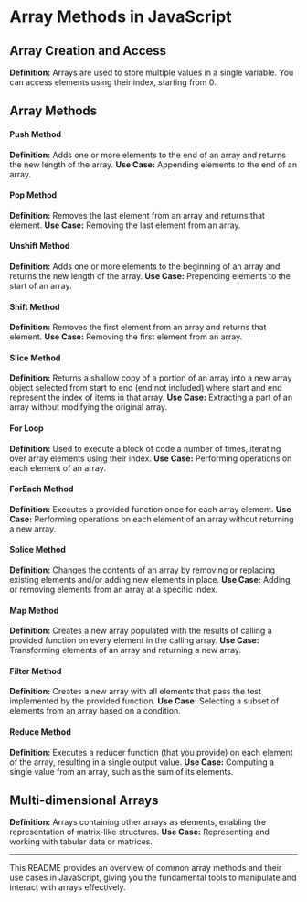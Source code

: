 # Array Methods in JavaScript

## Array Creation and Access
**Definition:** Arrays are used to store multiple values in a single variable. You can access elements using their index, starting from 0.

## Array Methods

#### Push Method
**Definition:** Adds one or more elements to the end of an array and returns the new length of the array.
**Use Case:** Appending elements to the end of an array.

#### Pop Method
**Definition:** Removes the last element from an array and returns that element.
**Use Case:** Removing the last element from an array.

#### Unshift Method
**Definition:** Adds one or more elements to the beginning of an array and returns the new length of the array.
**Use Case:** Prepending elements to the start of an array.

#### Shift Method
**Definition:** Removes the first element from an array and returns that element.
**Use Case:** Removing the first element from an array.

#### Slice Method
**Definition:** Returns a shallow copy of a portion of an array into a new array object selected from start to end (end not included) where start and end represent the index of items in that array.
**Use Case:** Extracting a part of an array without modifying the original array.

#### For Loop
**Definition:** Used to execute a block of code a number of times, iterating over array elements using their index.
**Use Case:** Performing operations on each element of an array.

#### ForEach Method
**Definition:** Executes a provided function once for each array element.
**Use Case:** Performing operations on each element of an array without returning a new array.

#### Splice Method
**Definition:** Changes the contents of an array by removing or replacing existing elements and/or adding new elements in place.
**Use Case:** Adding or removing elements from an array at a specific index.

#### Map Method
**Definition:** Creates a new array populated with the results of calling a provided function on every element in the calling array.
**Use Case:** Transforming elements of an array and returning a new array.

#### Filter Method
**Definition:** Creates a new array with all elements that pass the test implemented by the provided function.
**Use Case:** Selecting a subset of elements from an array based on a condition.

#### Reduce Method
**Definition:** Executes a reducer function (that you provide) on each element of the array, resulting in a single output value.
**Use Case:** Computing a single value from an array, such as the sum of its elements.

## Multi-dimensional Arrays
**Definition:** Arrays containing other arrays as elements, enabling the representation of matrix-like structures.
**Use Case:** Representing and working with tabular data or matrices.

---

This README provides an overview of common array methods and their use cases in JavaScript, giving you the fundamental tools to manipulate and interact with arrays effectively.